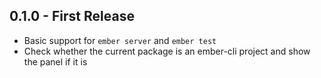 ## 0.1.0 - First Release
* Basic support for `ember server` and `ember test`
* Check whether the current package is an ember-cli project and show the panel
  if it is

